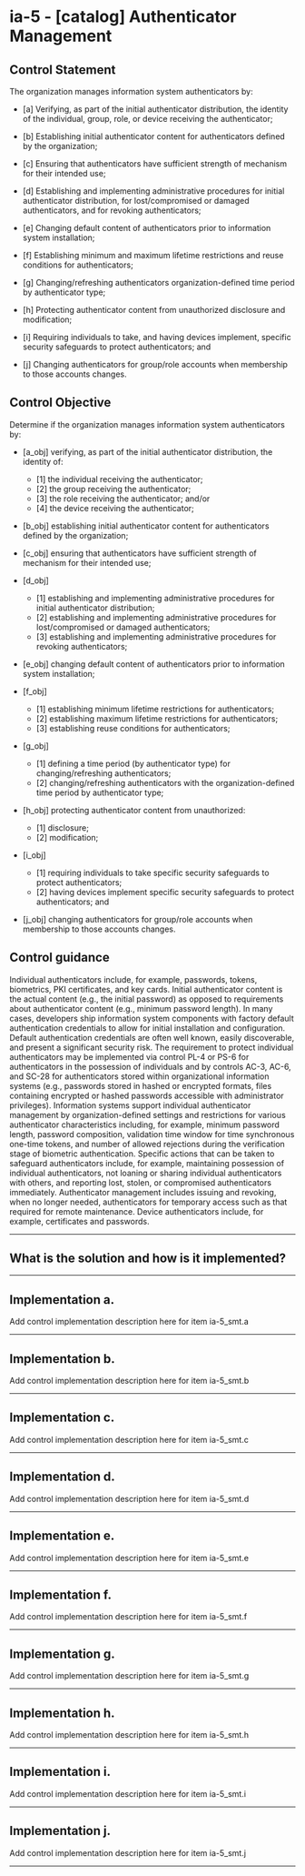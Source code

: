 # ia-5 - \[catalog\] Authenticator Management

## Control Statement

The organization manages information system authenticators by:

- \[a\] Verifying, as part of the initial authenticator distribution, the identity of the individual, group, role, or device receiving the authenticator;

- \[b\] Establishing initial authenticator content for authenticators defined by the organization;

- \[c\] Ensuring that authenticators have sufficient strength of mechanism for their intended use;

- \[d\] Establishing and implementing administrative procedures for initial authenticator distribution, for lost/compromised or damaged authenticators, and for revoking authenticators;

- \[e\] Changing default content of authenticators prior to information system installation;

- \[f\] Establishing minimum and maximum lifetime restrictions and reuse conditions for authenticators;

- \[g\] Changing/refreshing authenticators organization-defined time period by authenticator type;

- \[h\] Protecting authenticator content from unauthorized disclosure and modification;

- \[i\] Requiring individuals to take, and having devices implement, specific security safeguards to protect authenticators; and

- \[j\] Changing authenticators for group/role accounts when membership to those accounts changes.

## Control Objective

Determine if the organization manages information system authenticators by:

- \[a_obj\] verifying, as part of the initial authenticator distribution, the identity of:

  - \[1\] the individual receiving the authenticator;
  - \[2\] the group receiving the authenticator;
  - \[3\] the role receiving the authenticator; and/or
  - \[4\] the device receiving the authenticator;

- \[b_obj\] establishing initial authenticator content for authenticators defined by the organization;

- \[c_obj\] ensuring that authenticators have sufficient strength of mechanism for their intended use;

- \[d_obj\]

  - \[1\] establishing and implementing administrative procedures for initial authenticator distribution;
  - \[2\] establishing and implementing administrative procedures for lost/compromised or damaged authenticators;
  - \[3\] establishing and implementing administrative procedures for revoking authenticators;

- \[e_obj\] changing default content of authenticators prior to information system installation;

- \[f_obj\]

  - \[1\] establishing minimum lifetime restrictions for authenticators;
  - \[2\] establishing maximum lifetime restrictions for authenticators;
  - \[3\] establishing reuse conditions for authenticators;

- \[g_obj\]

  - \[1\] defining a time period (by authenticator type) for changing/refreshing authenticators;
  - \[2\] changing/refreshing authenticators with the organization-defined time period by authenticator type;

- \[h_obj\] protecting authenticator content from unauthorized:

  - \[1\] disclosure;
  - \[2\] modification;

- \[i_obj\]

  - \[1\] requiring individuals to take specific security safeguards to protect authenticators;
  - \[2\] having devices implement specific security safeguards to protect authenticators; and

- \[j_obj\] changing authenticators for group/role accounts when membership to those accounts changes.

## Control guidance

Individual authenticators include, for example, passwords, tokens, biometrics, PKI certificates, and key cards. Initial authenticator content is the actual content (e.g., the initial password) as opposed to requirements about authenticator content (e.g., minimum password length). In many cases, developers ship information system components with factory default authentication credentials to allow for initial installation and configuration. Default authentication credentials are often well known, easily discoverable, and present a significant security risk. The requirement to protect individual authenticators may be implemented via control PL-4 or PS-6 for authenticators in the possession of individuals and by controls AC-3, AC-6, and SC-28 for authenticators stored within organizational information systems (e.g., passwords stored in hashed or encrypted formats, files containing encrypted or hashed passwords accessible with administrator privileges). Information systems support individual authenticator management by organization-defined settings and restrictions for various authenticator characteristics including, for example, minimum password length, password composition, validation time window for time synchronous one-time tokens, and number of allowed rejections during the verification stage of biometric authentication. Specific actions that can be taken to safeguard authenticators include, for example, maintaining possession of individual authenticators, not loaning or sharing individual authenticators with others, and reporting lost, stolen, or compromised authenticators immediately. Authenticator management includes issuing and revoking, when no longer needed, authenticators for temporary access such as that required for remote maintenance. Device authenticators include, for example, certificates and passwords.

______________________________________________________________________

## What is the solution and how is it implemented?

<!-- Please leave this section blank and enter implementation details in the parts below. -->

______________________________________________________________________

## Implementation a.

Add control implementation description here for item ia-5_smt.a

______________________________________________________________________

## Implementation b.

Add control implementation description here for item ia-5_smt.b

______________________________________________________________________

## Implementation c.

Add control implementation description here for item ia-5_smt.c

______________________________________________________________________

## Implementation d.

Add control implementation description here for item ia-5_smt.d

______________________________________________________________________

## Implementation e.

Add control implementation description here for item ia-5_smt.e

______________________________________________________________________

## Implementation f.

Add control implementation description here for item ia-5_smt.f

______________________________________________________________________

## Implementation g.

Add control implementation description here for item ia-5_smt.g

______________________________________________________________________

## Implementation h.

Add control implementation description here for item ia-5_smt.h

______________________________________________________________________

## Implementation i.

Add control implementation description here for item ia-5_smt.i

______________________________________________________________________

## Implementation j.

Add control implementation description here for item ia-5_smt.j

______________________________________________________________________
